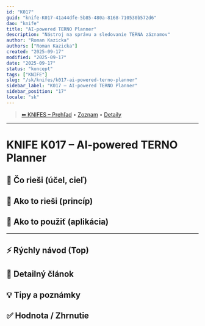 ```yaml
---
id: "K017"
guid: "knife-K017-41a44dfe-5b85-480a-8168-710530b572d6"
dao: "knife"
title: "AI-powered TERNO Planner"
description: "Nástroj na správu a sledovanie TERNA záznamov"
author: "Roman Kazicka"
authors: ["Roman Kazicka"]
created: "2025-09-17"
modified: "2025-09-17"
date: "2025-09-17"
status: "koncept"
tags: ["KNIFE"]
slug: "/sk/knifes/k017-ai-powered-terno-planner"
sidebar_label: "K017 – AI-powered TERNO Planner"
sidebar_position: "17"
locale: "sk"
---
```

<!-- body:start -->

<!-- nav:knifes -->
> [⬅ KNIFES – Prehľad](/sk/knifes/knifesOverview) • [Zoznam](../KNIFE_Overview_List.md) • [Detaily](../KNIFE_Overview_Details.md)
---
# KNIFE K017 – AI-powered TERNO Planner

## 🎯 Čo rieši (účel, cieľ)

## 🧩 Ako to rieši (princíp)

## 🧪 Ako to použiť (aplikácia)

---

## ⚡ Rýchly návod (Top)

## 📜 Detailný článok

## 💡 Tipy a poznámky

## ✅ Hodnota / Zhrnutie
